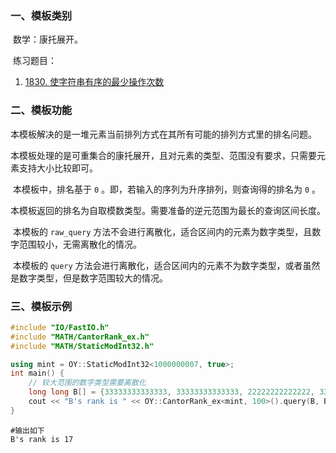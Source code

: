 ### 一、模板类别

​	数学：康托展开。

​	练习题目：

1. [1830. 使字符串有序的最少操作次数](https://leetcode.cn/problems/minimum-number-of-operations-to-make-string-sorted/)

### 二、模板功能

   本模板解决的是一堆元素当前排列方式在其所有可能的排列方式里的排名问题。

​	本模板处理的是可重集合的康托展开，且对元素的类型、范围没有要求，只需要元素支持大小比较即可。

​	本模板中，排名基于 `0` 。即，若输入的序列为升序排列，则查询得的排名为 `0` 。

​	本模板返回的排名为自取模数类型。需要准备的逆元范围为最长的查询区间长度。

​	本模板的 `raw_query` 方法不会进行离散化，适合区间内的元素为数字类型，且数字范围较小，无需离散化的情况。

​	本模板的 `query` 方法会进行离散化，适合区间内的元素不为数字类型，或者虽然是数字类型，但是数字范围较大的情况。

### 三、模板示例

```c++
#include "IO/FastIO.h"
#include "MATH/CantorRank_ex.h"
#include "MATH/StaticModInt32.h"

using mint = OY::StaticModInt32<1000000007, true>;
int main() {
    // 较大范围的数字类型需要离散化
    long long B[] = {33333333333333, 33333333333333, 22222222222222, 33333333333333, 11111111111111};
    cout << "B's rank is " << OY::CantorRank_ex<mint, 100>().query(B, B + 5) << endl;
}
```

```
#输出如下
B's rank is 17

```


